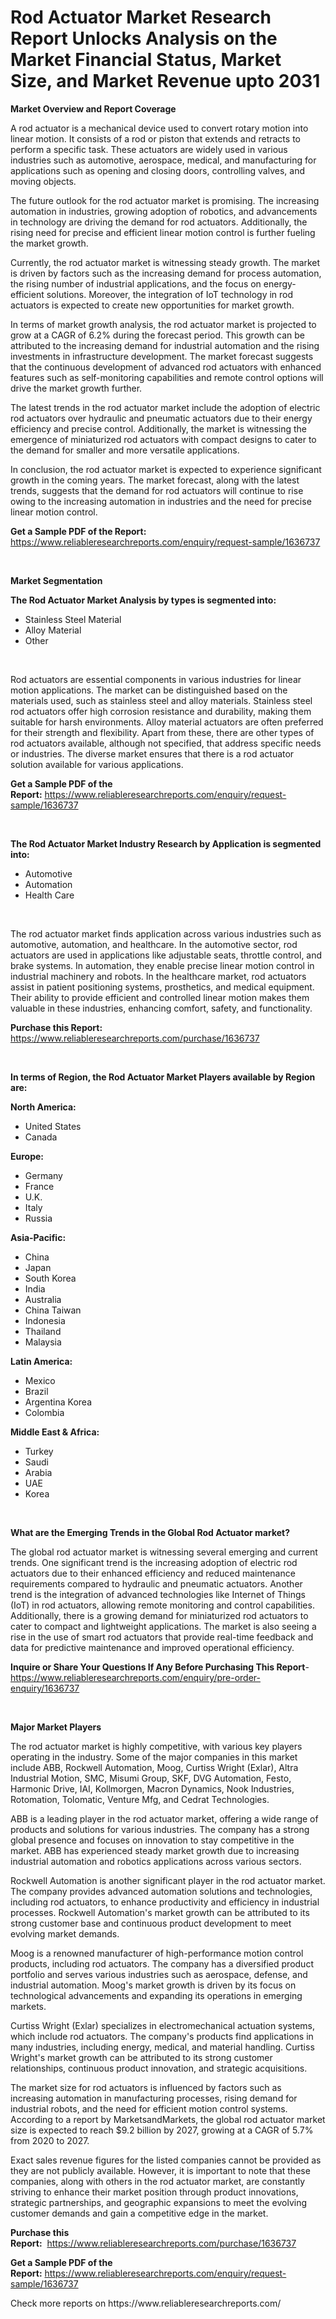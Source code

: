 <p><h1>Rod Actuator Market Research Report Unlocks Analysis on the Market Financial Status, Market Size, and Market Revenue upto 2031</h1></p><p><strong>Market Overview and Report Coverage</strong></p>
<p><p>A rod actuator is a mechanical device used to convert rotary motion into linear motion. It consists of a rod or piston that extends and retracts to perform a specific task. These actuators are widely used in various industries such as automotive, aerospace, medical, and manufacturing for applications such as opening and closing doors, controlling valves, and moving objects.</p><p>The future outlook for the rod actuator market is promising. The increasing automation in industries, growing adoption of robotics, and advancements in technology are driving the demand for rod actuators. Additionally, the rising need for precise and efficient linear motion control is further fueling the market growth.</p><p>Currently, the rod actuator market is witnessing steady growth. The market is driven by factors such as the increasing demand for process automation, the rising number of industrial applications, and the focus on energy-efficient solutions. Moreover, the integration of IoT technology in rod actuators is expected to create new opportunities for market growth.</p><p>In terms of market growth analysis, the rod actuator market is projected to grow at a CAGR of 6.2% during the forecast period. This growth can be attributed to the increasing demand for industrial automation and the rising investments in infrastructure development. The market forecast suggests that the continuous development of advanced rod actuators with enhanced features such as self-monitoring capabilities and remote control options will drive the market growth further.</p><p>The latest trends in the rod actuator market include the adoption of electric rod actuators over hydraulic and pneumatic actuators due to their energy efficiency and precise control. Additionally, the market is witnessing the emergence of miniaturized rod actuators with compact designs to cater to the demand for smaller and more versatile applications.</p><p>In conclusion, the rod actuator market is expected to experience significant growth in the coming years. The market forecast, along with the latest trends, suggests that the demand for rod actuators will continue to rise owing to the increasing automation in industries and the need for precise linear motion control.</p></p>
<p><strong>Get a Sample PDF of the Report:</strong> <a href="https://www.reliableresearchreports.com/enquiry/request-sample/1636737">https://www.reliableresearchreports.com/enquiry/request-sample/1636737</a></p>
<p>&nbsp;</p>
<p><strong>Market Segmentation</strong></p>
<p><strong>The Rod Actuator Market Analysis by types is segmented into:</strong></p>
<p><ul><li>Stainless Steel Material</li><li>Alloy Material</li><li>Other</li></ul></p>
<p>&nbsp;</p>
<p><p>Rod actuators are essential components in various industries for linear motion applications. The market can be distinguished based on the materials used, such as stainless steel and alloy materials. Stainless steel rod actuators offer high corrosion resistance and durability, making them suitable for harsh environments. Alloy material actuators are often preferred for their strength and flexibility. Apart from these, there are other types of rod actuators available, although not specified, that address specific needs or industries. The diverse market ensures that there is a rod actuator solution available for various applications.</p></p>
<p><strong>Get a Sample PDF of the Report:</strong>&nbsp;<a href="https://www.reliableresearchreports.com/enquiry/request-sample/1636737">https://www.reliableresearchreports.com/enquiry/request-sample/1636737</a></p>
<p>&nbsp;</p>
<p><strong>The Rod Actuator Market Industry Research by Application is segmented into:</strong></p>
<p><ul><li>Automotive</li><li>Automation</li><li>Health Care</li></ul></p>
<p>&nbsp;</p>
<p><p>The rod actuator market finds application across various industries such as automotive, automation, and healthcare. In the automotive sector, rod actuators are used in applications like adjustable seats, throttle control, and brake systems. In automation, they enable precise linear motion control in industrial machinery and robots. In the healthcare market, rod actuators assist in patient positioning systems, prosthetics, and medical equipment. Their ability to provide efficient and controlled linear motion makes them valuable in these industries, enhancing comfort, safety, and functionality.</p></p>
<p><strong>Purchase this Report:</strong>&nbsp; <a href="https://www.reliableresearchreports.com/purchase/1636737">https://www.reliableresearchreports.com/purchase/1636737</a></p>
<p>&nbsp;</p>
<p><strong>In terms of Region, the Rod Actuator Market Players available by Region are:</strong></p>
<p>
    <p> <strong> North America: </strong>
        <ul>
            <li>United States</li>
            <li>Canada</li>
        </ul>
        </p> 
    <p> <strong> Europe: </strong>
        <ul>
            <li>Germany</li>
            <li>France</li>
            <li>U.K.</li>
            <li>Italy</li>
            <li>Russia</li>
        </ul>
        </p> 
    <p> <strong> Asia-Pacific: </strong>
        <ul>
            <li>China</li>
            <li>Japan</li>
            <li>South Korea</li>
            <li>India</li>
            <li>Australia</li>
            <li>China Taiwan</li>
            <li>Indonesia</li>
            <li>Thailand</li>
            <li>Malaysia</li>
        </ul>
        </p> 
    <p> <strong> Latin America: </strong>
        <ul>
            <li>Mexico</li>
            <li>Brazil</li>
            <li>Argentina Korea</li>
            <li>Colombia</li>
        </ul>
        </p> 
    <p> <strong> Middle East & Africa: </strong>
        <ul>
            <li>Turkey</li>
            <li>Saudi</li>
            <li>Arabia</li>
            <li>UAE</li>
            <li>Korea</li>
        </ul>
    </p>
    </p>
<p>&nbsp;</p>
<p><strong>What are the Emerging Trends in the Global Rod Actuator market?</strong></p>
<p><p>The global rod actuator market is witnessing several emerging and current trends. One significant trend is the increasing adoption of electric rod actuators due to their enhanced efficiency and reduced maintenance requirements compared to hydraulic and pneumatic actuators. Another trend is the integration of advanced technologies like Internet of Things (IoT) in rod actuators, allowing remote monitoring and control capabilities. Additionally, there is a growing demand for miniaturized rod actuators to cater to compact and lightweight applications. The market is also seeing a rise in the use of smart rod actuators that provide real-time feedback and data for predictive maintenance and improved operational efficiency.</p></p>
<p><strong>Inquire or Share Your Questions If Any Before Purchasing This Report</strong>- <a href="https://www.reliableresearchreports.com/enquiry/pre-order-enquiry/1636737">https://www.reliableresearchreports.com/enquiry/pre-order-enquiry/1636737</a></p>
<p>&nbsp;</p>
<p><strong>Major Market Players</strong></p>
<p><p>The rod actuator market is highly competitive, with various key players operating in the industry. Some of the major companies in this market include ABB, Rockwell Automation, Moog, Curtiss Wright (Exlar), Altra Industrial Motion, SMC, Misumi Group, SKF, DVG Automation, Festo, Harmonic Drive, IAI, Kollmorgen, Macron Dynamics, Nook Industries, Rotomation, Tolomatic, Venture Mfg, and Cedrat Technologies.</p><p>ABB is a leading player in the rod actuator market, offering a wide range of products and solutions for various industries. The company has a strong global presence and focuses on innovation to stay competitive in the market. ABB has experienced steady market growth due to increasing industrial automation and robotics applications across various sectors.</p><p>Rockwell Automation is another significant player in the rod actuator market. The company provides advanced automation solutions and technologies, including rod actuators, to enhance productivity and efficiency in industrial processes. Rockwell Automation's market growth can be attributed to its strong customer base and continuous product development to meet evolving market demands.</p><p>Moog is a renowned manufacturer of high-performance motion control products, including rod actuators. The company has a diversified product portfolio and serves various industries such as aerospace, defense, and industrial automation. Moog's market growth is driven by its focus on technological advancements and expanding its operations in emerging markets.</p><p>Curtiss Wright (Exlar) specializes in electromechanical actuation systems, which include rod actuators. The company's products find applications in many industries, including energy, medical, and material handling. Curtiss Wright's market growth can be attributed to its strong customer relationships, continuous product innovation, and strategic acquisitions.</p><p>The market size for rod actuators is influenced by factors such as increasing automation in manufacturing processes, rising demand for industrial robots, and the need for efficient motion control systems. According to a report by MarketsandMarkets, the global rod actuator market size is expected to reach $9.2 billion by 2027, growing at a CAGR of 5.7% from 2020 to 2027.</p><p>Exact sales revenue figures for the listed companies cannot be provided as they are not publicly available. However, it is important to note that these companies, along with others in the rod actuator market, are constantly striving to enhance their market position through product innovations, strategic partnerships, and geographic expansions to meet the evolving customer demands and gain a competitive edge in the market.</p></p>
<p><strong>Purchase this Report:</strong>&nbsp;&nbsp;<a href="https://www.reliableresearchreports.com/purchase/1636737">https://www.reliableresearchreports.com/purchase/1636737</a></p>
<p></p>
<p><strong>Get a Sample PDF of the Report:</strong>&nbsp;<a href="https://www.reliableresearchreports.com/enquiry/request-sample/1636737">https://www.reliableresearchreports.com/enquiry/request-sample/1636737</a></p>
<p>Check more reports on https://www.reliableresearchreports.com/</p>